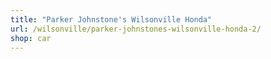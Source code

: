 ```yaml
---
title: "Parker Johnstone's Wilsonville Honda"
url: /wilsonville/parker-johnstones-wilsonville-honda-2/
shop: car
---
```

